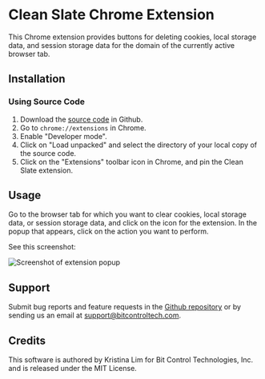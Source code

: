 # Clean Slate Chrome Extension

This Chrome extension provides buttons for deleting cookies, local storage data,
and session storage data for the domain of the currently active browser tab.

## Installation

### Using Source Code

1. Download the [source
   code](https://github.com/bitcontroltech/cleanslate-chrome-extension) in
Github.
2. Go to `chrome://extensions` in Chrome.
3. Enable "Developer mode".
4. Click on "Load unpacked" and select the directory of your local copy of the
   source code.
5. Click on the "Extensions" toolbar icon in Chrome, and pin the Clean Slate
   extension.

## Usage

Go to the browser tab for which you want to clear cookies, local storage data,
or session storage data, and click on the icon for the extension. In the popup
that appears, click on the action you want to perform.

See this screenshot:

![Screenshot of extension popup](images/screenshot-1.2.png?raw=true "Screenshot
of the extension popup")

## Support

Submit bug reports and feature requests in the [Github
repository](https://github.com/bitcontroltech/cleanslate-chrome-extension) or by
sending us an email at support@bitcontroltech.com.

## Credits

This software is authored by Kristina Lim for Bit Control Technologies, Inc. and
is released under the MIT License.

